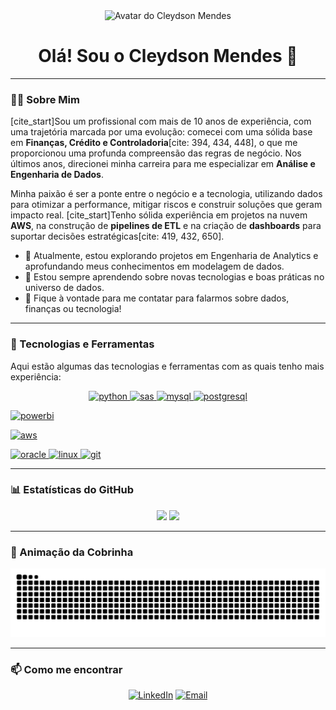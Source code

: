 <div align="center">
  <img src="[URL_DO_SEU_AVATAR_AQUI](https://github.com/CleydsonMendes/CleydsonMendes/blob/main/avatar.jpg?raw=true)" width="200px" alt="Avatar do Cleydson Mendes"/>
  <h1>Olá! Sou o Cleydson Mendes 👋</h1>
</div>

---

### 👨‍💻 Sobre Mim

[cite_start]Sou um profissional com mais de 10 anos de experiência, com uma trajetória marcada por uma evolução: comecei com uma sólida base em **Finanças, Crédito e Controladoria**[cite: 394, 434, 448], o que me proporcionou uma profunda compreensão das regras de negócio. Nos últimos anos, direcionei minha carreira para me especializar em **Análise e Engenharia de Dados**.

Minha paixão é ser a ponte entre o negócio e a tecnologia, utilizando dados para otimizar a performance, mitigar riscos e construir soluções que geram impacto real. [cite_start]Tenho sólida experiência em projetos na nuvem **AWS**, na construção de **pipelines de ETL** e na criação de **dashboards** para suportar decisões estratégicas[cite: 419, 432, 650].

- 🔭 Atualmente, estou explorando projetos em Engenharia de Analytics e aprofundando meus conhecimentos em modelagem de dados.
- 🌱 Estou sempre aprendendo sobre novas tecnologias e boas práticas no universo de dados.
- 💬 Fique à vontade para me contatar para falarmos sobre dados, finanças ou tecnologia!

---

### 🚀 Tecnologias e Ferramentas

Aqui estão algumas das tecnologias e ferramentas com as quais tenho mais experiência:

<p align="center">
  <a href="https://www.python.org" target="_blank"> <img src="https://cdn.jsdelivr.net/gh/devicons/devicon/icons/python/python-original.svg" alt="python" width="40" height="40"/> </a>
  <a href="https://www.sas.com" target="_blank"> <img src="https://cdn.jsdelivr.net/gh/devicons/devicon/icons/sas/sas-original.svg" alt="sas" width="40" height="40"/> </a>
  <a href="https://dev.mysql.com/doc/" target="_blank"> <img src="https://cdn.jsdelivr.net/gh/devicons/devicon/icons/mysql/mysql-original-wordmark.svg" alt="mysql" width="40" height="40"/> </a>
  <a href="https://www.postgresql.org" target="_blank"> <img src="https://cdn.jsdelivr.net/gh/devicons/devicon/icons/postgresql/postgresql-original-wordmark.svg" alt="postgresql" width="40" height="40"/> </a>
  
  <a href="https://powerbi.microsoft.com/" target="_blank"> <img src="https://cdn.jsdelivr.net/gh/devicons/devicon/icons/powerbi/powerbi-original.svg" alt="powerbi" width="40" height="40"/> </a>
  
  <a href="https://aws.amazon.com/" target="_blank"> <img src="https://cdn.jsdelivr.net/gh/devicons/devicon/icons/amazonwebservices/amazonwebservices-original-wordmark.svg" alt="aws" width="40" height="40"/> </a>
    
  <a href="https://www.oracle.com/" target="_blank"> <img src="https://cdn.jsdelivr.net/gh/devicons/devicon/icons/oracle/oracle-original.svg" alt="oracle" width="40" height="40"/> </a>
  <a href="https://www.linux.org/" target="_blank"> <img src="https://cdn.jsdelivr.net/gh/devicons/devicon/icons/linux/linux-original.svg" alt="linux" width="40" height="40"/> </a>
  <a href="https://git-scm.com/" target="_blank"> <img src="https://cdn.jsdelivr.net/gh/devicons/devicon/icons/git/git-original.svg" alt="git" width="40" height="40"/> </a>
</p>

---

### 📊 Estatísticas do GitHub

<p align="center">
  <img height="150em" src="https://github-readme-stats.vercel.app/api?username=CleydsonMendes&show_icons=true&theme=dracula&include_all_commits=true&count_private=true"/>
  <img height="150em" src="https://github-readme-stats.vercel.app/api/top-langs/?username=CleydsonMendes&layout=compact&langs_count=7&theme=dracula"/>
</p>

---

### 🐍 Animação da Cobrinha

<div align="center">
  <img src="https://github.com/CleydsonMendes/CleydsonMendes/blob/output/github-contribution-grid-snake.svg" alt="snake">
</div>

---

### 📫 Como me encontrar

<p align="center">
  <a href="https://www.linkedin.com/in/cleydsonmendes/" target="_blank"><img src="https://img.shields.io/badge/LinkedIn-0077B5?style=for-the-badge&logo=linkedin&logoColor=white" alt="LinkedIn"></a>
  <a href="mailto:cleydsonsp@hotmail.com" target="_blank"><img src="https://img.shields.io/badge/Email-0078D4?style=for-the-badge&logo=microsoft-outlook&logoColor=white" alt="Email"></a>
</p>
